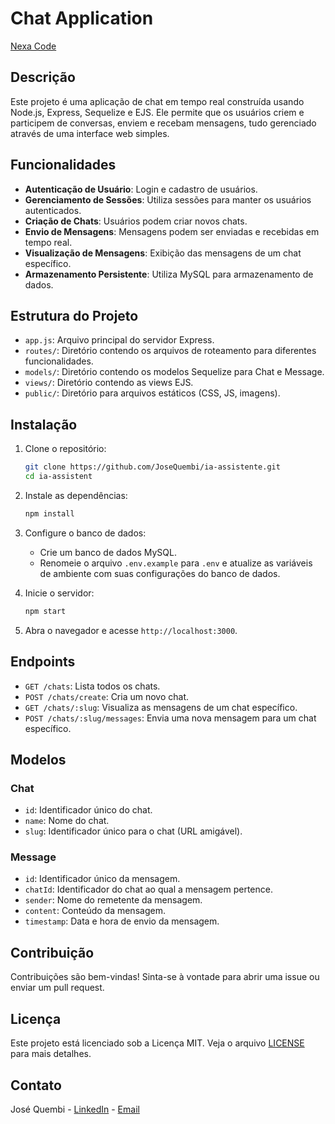 # Chat Application

[Nexa Code](public/img/Nexa.svg)

## Descrição

Este projeto é uma aplicação de chat em tempo real construída usando Node.js, Express, Sequelize e EJS. Ele permite que os usuários criem e participem de conversas, enviem e recebam mensagens, tudo gerenciado através de uma interface web simples.

## Funcionalidades

- **Autenticação de Usuário**: Login e cadastro de usuários.
- **Gerenciamento de Sessões**: Utiliza sessões para manter os usuários autenticados.
- **Criação de Chats**: Usuários podem criar novos chats.
- **Envio de Mensagens**: Mensagens podem ser enviadas e recebidas em tempo real.
- **Visualização de Mensagens**: Exibição das mensagens de um chat específico.
- **Armazenamento Persistente**: Utiliza MySQL para armazenamento de dados.

## Estrutura do Projeto

- `app.js`: Arquivo principal do servidor Express.
- `routes/`: Diretório contendo os arquivos de roteamento para diferentes funcionalidades.
- `models/`: Diretório contendo os modelos Sequelize para Chat e Message.
- `views/`: Diretório contendo as views EJS.
- `public/`: Diretório para arquivos estáticos (CSS, JS, imagens).

## Instalação

1. Clone o repositório:
    ```sh
    git clone https://github.com/JoseQuembi/ia-assistente.git
    cd ia-assistent
    ```

2. Instale as dependências:
    ```sh
    npm install
    ```

3. Configure o banco de dados:
    - Crie um banco de dados MySQL.
    - Renomeie o arquivo `.env.example` para `.env` e atualize as variáveis de ambiente com suas configurações do banco de dados.

4. Inicie o servidor:
    ```sh
    npm start
    ```

5. Abra o navegador e acesse `http://localhost:3000`.

## Endpoints

- `GET /chats`: Lista todos os chats.
- `POST /chats/create`: Cria um novo chat.
- `GET /chats/:slug`: Visualiza as mensagens de um chat específico.
- `POST /chats/:slug/messages`: Envia uma nova mensagem para um chat específico.

## Modelos

### Chat

- `id`: Identificador único do chat.
- `name`: Nome do chat.
- `slug`: Identificador único para o chat (URL amigável).

### Message

- `id`: Identificador único da mensagem.
- `chatId`: Identificador do chat ao qual a mensagem pertence.
- `sender`: Nome do remetente da mensagem.
- `content`: Conteúdo da mensagem.
- `timestamp`: Data e hora de envio da mensagem.

## Contribuição

Contribuições são bem-vindas! Sinta-se à vontade para abrir uma issue ou enviar um pull request.

## Licença

Este projeto está licenciado sob a Licença MIT. Veja o arquivo [LICENSE](LICENSE) para mais detalhes.

## Contato

José Quembi - [LinkedIn](https://www.linkedin.com/in/josé-quembi-353b80226) - [Email](mailto:josequembi@gmail.com)
